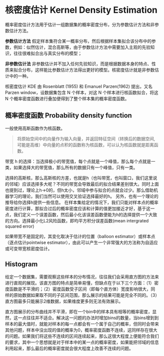 # 核密度估计 Kernel Density Estimation

概率密度估计方法用于估计一组数据集的概率密度分布，分为参数估计方法和非参数估计方法。

**参数估计方法**
假定样本集符合某一概率分布，然后根据样本集拟合该分布中的参数，例如：似然估计，混合高斯等，由于参数估计方法中需要加入主观的先验知识，往往很难拟合出与真实分布的模型；

**非参数估计法**
非参数估计并不加入任何先验知识，而是根据数据本身的特点、性质来拟合分布，这样能比参数估计方法得出更好的模型。核密度估计就是非参数估计中的一种。

核密度估计 KDE 由 Rosenblatt (1955) 和 Emanuel Parzen(1962) 提出，又名 Parzen window，设数据集包含 N 个样本，对这 N 个样本进行核函数拟合，将这 N 个概率密度函数进行叠加便得到了整个样本集的概率密度函数。

## 概率密度函数 Probability density function
一般使用高斯函数作为核函数。
> 将原始空间中的向量作为输入向量，并返回特征空间（转换后的数据空间,可能是高维）中向量的点积的函数称为核函数，可以认为核函数就是距离函数。

带宽 h 的选择：当选择极小的带宽值，每个点就是一个峰值，那么每个点就是一类，如果选择大的带宽值，那么所有的数据只有一个峰值，只有一类。

选择的高斯核，那么高斯核的方差，也就是h（也叫带宽，也叫窗口，我们这里说的邻域）应该选择多大呢？不同的带宽会导致最后的拟合结果差别很大。同时上面也提到过，理论上h->0的，但h太小，邻域中参与拟合的点就会过少。那么借助机器学习的理论，我们当然可以使用交叉验证选择最好的h。
另外，也有一个理论的推导给你选择h提供一些信息。 
在样本集给定的情况下，我们只能对样本点的概率密度进行计算，那拟合过后的概率密度应该和计算的值更加接近才好，基于这一点，我们定义一个误差函数，然后最小化该误差函数便能为h的选择提供一个大致的方向。选择最小化L2风险函数，即均平方积分误差函数(mean intergrated squared error)

如果带宽不是固定的，其变化取决于估计的位置（balloon estimator）或样本点（逐点估计pointwise estimator），由此可以产生一个非常强大的方法称为自适应或可变带宽核密度估计。

## Histogram

给定一个数据集，需要观察这些样本的分布情况，往往我们会采用直方图的方法来进行直观的展现。该直方图的特点是简单易懂，但缺点在于以下三个方面：（1）密度函数是不平滑的；（2）密度函数受子区间（即每个直方体）宽度影响很大，同样的原始数据如果取不同的子区间范围，那么展示的结果可能是完全不同的。（3）直方图最多只能展示2维数据，如果维度更多则无法有效展示。

直方图展示的分布曲线并不平滑，即在一个bin中的样本具有相等的概率密度，显然，这一点往往并不适合。解决这一问题的办法时增加bins的数量，当bins增到到样本的最大值时，就能对样本的每一点都会有一个属于自己的概率，但同时会带来其他问题，样本中没出现的值的概率为0，概率密度函数不连续，这同样存在很大的问题。如果我们将这些不连续的区间连续起来，那么这很大程度上便能符合我们的要求，其中一个思想就是对于样本中的某一点的概率密度，如果能把邻域的信息利用起来，那么最后的概率密度就会很大程度上改善不连续的问题。



